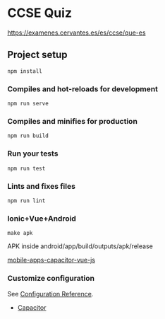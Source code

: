 # CCSE Quiz

https://examenes.cervantes.es/es/ccse/que-es

## Project setup
```
npm install
```

### Compiles and hot-reloads for development
```
npm run serve
```

### Compiles and minifies for production
```
npm run build
```

### Run your tests
```
npm run test
```

### Lints and fixes files
```
npm run lint
```

### Ionic+Vue+Android

```
make apk
```

APK inside android/app/build/outputs/apk/release

[mobile-apps-capacitor-vue-js](https://www.smashingmagazine.com/2018/07/mobile-apps-capacitor-vue-js)


### Customize configuration

See [Configuration Reference](https://cli.vuejs.org/config).

* [Capacitor](https://capacitor.ionicframework.com/docs/getting-started/)
<!--
https://www.tandemmadrid.com/tandem/wp-content/uploads/pdf/CCSE_2019-preguntas-tarea-1.pdf

https://quizlet.com/154850544/examen-cultural-1-flash-cards/
ttps://quizlet.com/238451713/ccse-2018-flash-cards/
https://opentdb.com/user_edit_question.php?id=7629
-->